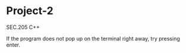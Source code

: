 # Project-2
SEC.205 C++

If the program does not pop up on the terminal right away, try pressing enter.

